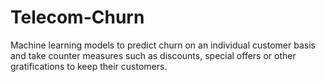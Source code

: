 # Telecom-Churn
Machine learning models to predict churn on an individual customer basis and take counter measures such as discounts, special offers or other gratifications to keep their customers.
